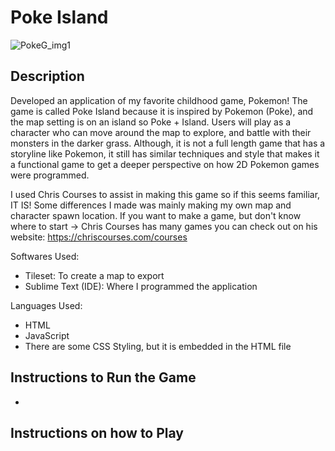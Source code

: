 # Poke Island

![PokeG_img1](https://github.com/user-attachments/assets/5151762d-c069-44c0-b353-fee32de1de30)

## Description
Developed an application of my favorite childhood game, Pokemon! The game is called Poke Island because it is inspired by Pokemon (Poke), and the map setting is on an island so Poke + Island.
Users will play as a character who can move around the map to explore, and battle with their monsters in the darker grass. Although, it is not a full length game that has a storyline like Pokemon,
it still has similar techniques and style that makes it a functional game to get a deeper perspective on how 2D Pokemon games were programmed.

I used Chris Courses to assist in making this game so if this seems familiar, IT IS! Some differences I made was mainly making my own map and character spawn location.
If you want to make a game, but don't know where to start -> Chris Courses has many games you can check out on his website: https://chriscourses.com/courses

Softwares Used:
- Tileset: To create a map to export
- Sublime Text (IDE): Where I programmed the application

Languages Used:
- HTML
- JavaScript
- There are some CSS Styling, but it is embedded in the HTML file

## Instructions to Run the Game
-

## Instructions on how to Play
